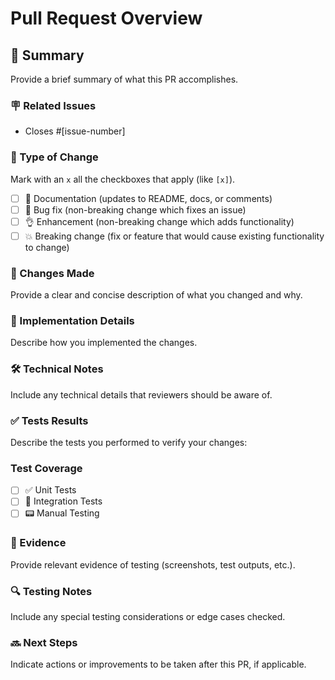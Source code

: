 # Pull Request Overview

## 📝 Summary
Provide a brief summary of what this PR accomplishes.

### 🪧 Related Issues
- Closes #[issue-number]

### 🏁 Type of Change
Mark with an `x` all the checkboxes that apply (like `[x]`).

- [ ] 📝 Documentation (updates to README, docs, or comments)
- [ ] 🐛 Bug fix (non-breaking change which fixes an issue)
- [ ] 👌 Enhancement (non-breaking change which adds functionality)
- [ ] 💥 Breaking change (fix or feature that would cause existing functionality to change)

### 🔄 Changes Made
Provide a clear and concise description of what you changed and why.

### 🚀 Implementation Details
Describe how you implemented the changes.

### 🛠 Technical Notes
Include any technical details that reviewers should be aware of.

### ✅ Tests Results
Describe the tests you performed to verify your changes:

### Test Coverage
- [ ] ✅ Unit Tests
- [ ] 📨 Integration Tests
- [ ] 📟 Manual Testing

### 📸 Evidence
Provide relevant evidence of testing (screenshots, test outputs, etc.).

### 🔍 Testing Notes
Include any special testing considerations or edge cases checked.

### 🔜 Next Steps
Indicate actions or improvements to be taken after this PR, if applicable.
